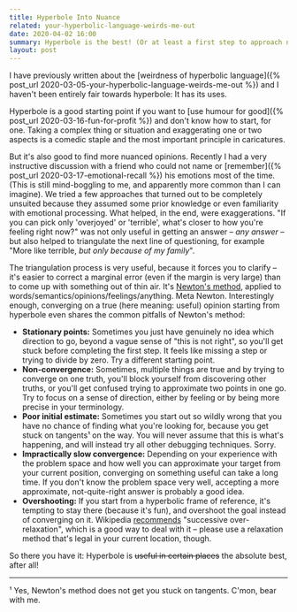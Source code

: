 ```yaml
---
title: Hyperbole Into Nuance
related: your-hyperbolic-language-weirds-me-out
date: 2020-04-02 16:00
summary: Hyperbole is the best! (Or at least a first step to approach nuanced takes).
layout: post
---
```


I have previously written about the [weirdness of hyperbolic language]({% post_url
2020-03-05-your-hyperbolic-language-weirds-me-out %}) and I haven't been entirely fair towards hyperbole: It has its
uses.

Hyperbole is a good starting point if you want to [use humour for good]({% post_url 2020-03-16-fun-for-profit %}) and
don't know how to start, for one. Taking a complex thing or situation and exaggerating one or two aspects is a comedic
staple and the most important principle in caricatures.

But it's also good to find more nuanced opinions. Recently I had a very instructive discussion with a friend who could
not name or [remember]({% post_url 2020-03-17-emotional-recall %}) his emotions most of the time. (This is still
mind-boggling to me, and apparently more common than I can imagine). We tried a few approaches that turned out to be
completely unsuited because they assumed some prior knowledge or even familiarity with emotional processing. What
helped, in the end, were exaggerations. "If you can pick only 'overjoyed' or 'terrible', what's closer to how you're
feeling right now?" was not only useful in getting an answer – *any answer* – but also helped to triangulate the next
line of questioning, for example "More like terrible, *but only because of my family*".

The triangulation process is very useful, because it forces you to clarify – it's easier to correct a marginal error
(even if the margin is very large) than to come up with something out of thin air. It's [Newton's
method](https://en.wikipedia.org/wiki/Newton%27s_method), applied to words/semantics/opinions/feelings/anything. Meta
Newton.  Interestingly enough, converging on a true (here meaning: useful) opinion starting from hyperbole even shares
the common pitfalls of Newton's method:

- **Stationary points:** Sometimes you just have genuinely no idea which direction to go, beyond a vague sense of "this
  is not right", so you'll get stuck before completing the first step. It feels like missing a step or trying to divide
  by zero. Try a different starting point.
- **Non-convergence:** Sometimes, multiple things are true and by trying to converge on one truth, you'll block yourself
  from discovering other truths, or you'll get confused trying to approximate two points in one go. Try to focus on a
  sense of direction, either by feeling or by being more precise in your terminology.
- **Poor initial estimate:** Sometimes you start out so wildly wrong that you have no chance of finding what you're
  looking for, because you get stuck on tangents¹ on the way. You will never assume that this is what's happening, and
  will instead try all other debugging techniques. Sorry.
- **Impractically slow convergence:** Depending on your experience with the problem space and how well you can
  approximate your target from your current position, converging on something useful can take a long time. If you don't
  know the problem space very well, accepting a more approximate, not-quite-right answer is probably a good idea.
- **Overshooting:** If you start from a hyperbolic frame of reference, it's tempting to stay there (because it's fun),
  and overshoot the goal instead of converging on it. Wikipedia
  [recommends](https://en.wikipedia.org/wiki/Newton%27s_method#Overshoot) "successive over-relaxation", which is a good
  way to deal with it – please use a relaxation method that's legal in your current location, though.

So there you have it: Hyperbole is ~~useful in certain places~~ the absolute best, after all!

-----
¹ Yes, Newton's method does not get you stuck on tangents. C'mon, bear with me.
